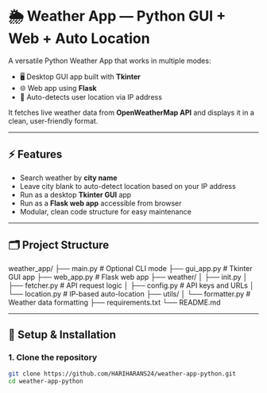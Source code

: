 # 🌦 Weather App — Python GUI + Web + Auto Location

A versatile Python Weather App that works in multiple modes:

- 🖥 Desktop GUI app built with **Tkinter**
- 🌐 Web app using **Flask**
- 📍 Auto-detects user location via IP address

It fetches live weather data from **OpenWeatherMap API** and displays it in a clean, user-friendly format.

---

## ⚡ Features

- Search weather by **city name**
- Leave city blank to auto-detect location based on your IP address
- Run as a desktop **Tkinter GUI** app
- Run as a **Flask web app** accessible from browser
- Modular, clean code structure for easy maintenance

---

## 🗂 Project Structure

weather_app/
├── main.py # Optional CLI mode
├── gui_app.py # Tkinter GUI app
├── web_app.py # Flask web app
├── weather/
│ ├── init.py
│ ├── fetcher.py # API request logic
│ ├── config.py # API keys and URLs
│ └── location.py # IP-based auto-location
├── utils/
│ └── formatter.py # Weather data formatting
├── requirements.txt
└── README.md


---

## 🚀 Setup & Installation

### 1. Clone the repository

```bash
git clone https://github.com/HARIHARANS24/weather-app-python.git
cd weather-app-python

